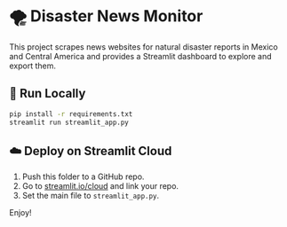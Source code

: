 # 🌪️ Disaster News Monitor

This project scrapes news websites for natural disaster reports in Mexico and Central America and provides a Streamlit dashboard to explore and export them.

## 🚀 Run Locally

```bash
pip install -r requirements.txt
streamlit run streamlit_app.py
```

## ☁️ Deploy on Streamlit Cloud

1. Push this folder to a GitHub repo.
2. Go to [streamlit.io/cloud](https://streamlit.io/cloud) and link your repo.
3. Set the main file to `streamlit_app.py`.

Enjoy!
